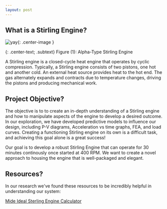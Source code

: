 ```yaml
---
layout: post
---
```


## What is a Stirling Engine?
![yay](https://eliaswheatfall.github.io/StirlingEngineOne/assets/stirling-engine.gif){: .center-image }

{: .center-text; .subtext}
Figure (1): Alpha-Type Stirling Engine

A Stirling engine is a closed-cycle heat engine that operates by cyclic compression. Typically, a Stirling engine consists of two pistons, one hot and another cold. An external heat source provides heat to the hot end. The gas alternately expands and contracts due to temperature changes, driving the pistons and producing mechanical work.


## Project Objective?
The objective is to to create an in-depth understanding of a Stirling engine and how to manipulate aspects of the engine to develop a desired outcome. In our exploration, we have developed predictive models to influence our design, including P-V diagrams, Acceleration vs time graphs, FEA, and load curves. Creating a functioning Stirling engine on its own is a difficult task, and achieving this goal alone is a great success! 

Our goal is to develop a robust Stirling Engine that can operate for 30 minutes continously once started at 400 RPM. We want to create a novel approach to housing the engine that is well-packaged and elegant.

## Resources?
In our research we've found these resources to be incredibly helpful in understanding our system:

[Mide Ideal Sterling Engine Calculator](https://www.mide.com/ideal-stirling-cycle-calculator)


